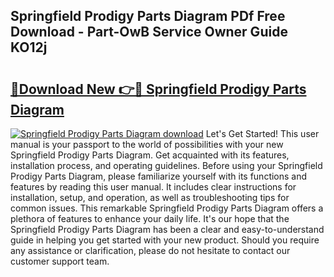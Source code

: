 ## Springfield Prodigy Parts Diagram PDf Free Download - Part-OwB Service Owner Guide KO12j

# <h2><a href="http://dfi242.blite.top/?on=Springfield+Prodigy+Parts+Diagram">🔗Download New 👉🔴 Springfield Prodigy Parts Diagram</a></h2>

[![Springfield Prodigy Parts Diagram download](https://i.imgur.com/lujVjoI.png)](http://dfi242.blite.top/?on=Springfield+Prodigy+Parts+Diagram)
Let's Get Started! This user manual is your passport to the world of possibilities with your new Springfield Prodigy Parts Diagram. Get acquainted with its features, installation process, and operating guidelines. Before using your Springfield Prodigy Parts Diagram, please familiarize yourself with its functions and features by reading this user manual. It includes clear instructions for installation, setup, and operation, as well as troubleshooting tips for common issues. This remarkable Springfield Prodigy Parts Diagram offers a plethora of features to enhance your daily life. It's our hope that the Springfield Prodigy Parts Diagram has been a clear and easy-to-understand guide in helping you get started with your new product. Should you require any assistance or clarification, please do not hesitate to contact our customer support team.
